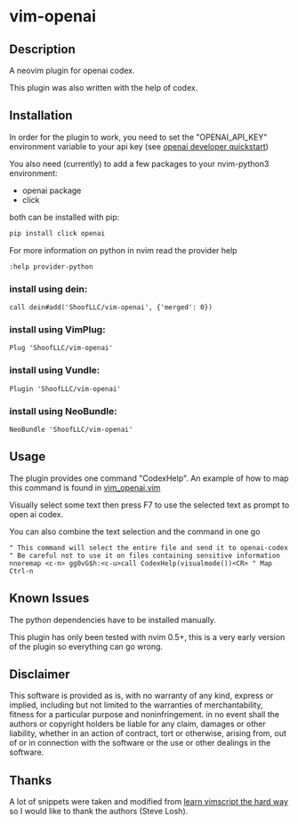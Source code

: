 # vim-openai

## Description
A neovim plugin for openai codex. 

This plugin was also written with the help of codex.

## Installation

In order for the plugin to work, you need to set the "OPENAI_API_KEY" environment variable to your api key (see [openai developer quickstart](https://beta.openai.com/docs/developer-quickstart))

You also need (currently) to add a few packages to your nvim-python3 environment:
- openai package
- click

both can be installed with pip:
```bash
pip install click openai
```

For more information on python in nvim read the provider help
```vim
:help provider-python
```


### install using dein:
```
call dein#add('ShoofLLC/vim-openai', {'merged': 0})
```
### install using VimPlug:
```
Plug 'ShoofLLC/vim-openai'
```

### install using Vundle:
```
Plugin 'ShoofLLC/vim-openai'
```

### install using NeoBundle:
```
NeoBundle 'ShoofLLC/vim-openai'
```

## Usage
The plugin provides one command "CodexHelp".
An example of how to map this command is found in [vim_openai.vim](https://github.com/ShoofLLC/vim-openai/blob/main/plugin/vim_openai.vim)

Visually select some text then press F7 to use the selected text as prompt to open ai codex.

You can also combine the text selection and the command in one go
```
" This command will select the entire file and send it to openai-codex
" Be careful not to use it on files containing sensitive information
nnoremap <c-n> gg0vG$h:<c-u>call CodexHelp(visualmode())<CR> " Map Ctrl-n
```

## Known Issues
The python dependencies have to be installed manually.

This plugin has only been tested with nvim 0.5+, this is a very early version of the plugin so everything can go wrong.

## Disclaimer

This software is provided as is, with no warranty of any kind, express or
implied, including but not limited to the warranties of merchantability,
fitness for a particular purpose and noninfringement. in no event shall the
authors or copyright holders be liable for any claim, damages or other
liability, whether in an action of contract, tort or otherwise, arising from,
out of or in connection with the software or the use or other dealings in
the software. 

## Thanks
A lot of snippets were taken and modified from [learn vimscript the hard way](https://learnvimscriptthehardway.stevelosh.com/chapters/34.html) so I would like to thank the authors (Steve Losh).
